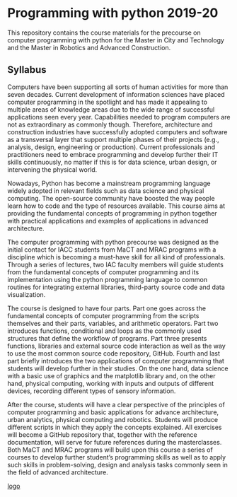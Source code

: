 # Programming with python 2019-20
This repository contains the course materials for the precourse on computer programming with python for the Master in City and Technology and the Master in Robotics and Advanced Construction.


## Syllabus
Computers have been supporting all sorts of human activities for more than seven decades. Current development of information sciences have placed computer programming in the spotlight and has made it appealing to multiple areas of knowledge areas due to the wide range of successful applications seen every year. Capabilities needed to program computers are not as extraordinary as commonly though. Therefore, architecture and construction industries have successfully adopted computers and software as a transversal layer that support multiple phases of their projects (e.g., analysis, design, engineering or production). Current professionals and practitioners need to embrace programming and develop further their IT skills continuously, no matter if this is for data science, urban design, or intervening the physical world.

Nowadays, Python has become a mainstream programming language widely adopted in relevant fields such as data science and physical computing. The open-source community have boosted the way people learn how to code and the type of resources available. This course aims at providing the fundamental concepts of programming in python together with practical applications and examples of applications in advanced architecture.

The computer programming with python precourse was designed as the initial contact for IACC students from MaCT and MRAC programs with a discipline which is becoming a must-have skill for all kind of professionals. Through a series of lectures, two IAC faculty members will guide students from the fundamental concepts of computer programming and its implementation using the python programming language to common routines for integrating external libraries, third-party source code and data visualization.

The course is designed to have four parts. Part one goes across the fundamental concepts of computer programming from the scripts themselves and their parts, variables, and arithmetic operators. Part two introduces functions, conditional and loops as the commonly used structures that define the workflow of programs. Part three presents functions, libraries and external source code interaction as well as the way to use the most common source code repository, GitHub. Fourth and last part briefly introduces the two applications of computer programming that students will develop further in their studies. On the one hand, data science with a basic use of graphics and the matplotlib library and, on the other hand, physical computing, working with inputs and outputs of different devices, recording different types of sensory information.

After the course, students will have a clear perspective of the principles of computer programming and basic applications for advance architecture, urban analytics, physical computing and robotics. Students will produce different scripts in which they apply the concepts explained. All exercises will become a GitHub repository that, together with the reference documentation, will serve for future references during the masterclasses. Both MaCT and MRAC programs will build upon this course a series of courses to develop further student’s programming skills as well as to apply such skills in problem-solving, design and analysis tasks commonly seen in the field of advanced architecture.

[logo](https://iaac.net/wp-content/uploads/2018/04/iaac-logo-barcelona3-02-e1530616209881.png)
